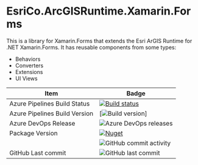 # EsriCo.ArcGISRuntime.Xamarin.Forms
This is a library for Xamarin.Forms that extends the Esri ArGIS Runtime for .NET Xamarin.Forms. It has reusable components from some types:
* Behaviors
* Converters
* Extensions
* UI Views

|  Item |  Badge |
|---|---|
|Azure Pipelines Build Status|[![Build status](https://dev.azure.com/esrico-arcgisruntime-xamarin-forms/EsriCo.ArcGISRuntime.Xamarin.Forms/_apis/build/status/EsriCo.ArcGISRuntime.Xamarin.Forms-CI)](https://dev.azure.com/esrico-arcgisruntime-xamarin-forms/EsriCo.ArcGISRuntime.Xamarin.Forms/_build/latest?definitionId=2)|
|Azure Pipelines Build Version|[![Build version](https://badgen.net/azure-pipelines/build/version/esrico-arcgisruntime-xamarin-forms/EsriCo.ArcGISRuntime.Xamarin.Forms/2)]|
|Azure DevOps Release|![Azure DevOps releases](https://img.shields.io/azure-devops/release/esrico-arcgisruntime-xamarin-forms/f8d70270-a64e-438a-90ad-275a2dc5a2ba/1/1?logo=azure-dev-ops)|
|Package Version|[![Nuget](https://img.shields.io/nuget/v/EsriCo.ArcGISRuntime.Xamarin.Forms?logo=nuget&logoColor=blue&style=flat)](https://www.nuget.org/packages/EsriCo.ArcGISRuntime.Xamarin.Forms)|
||![GitHub commit activity](https://img.shields.io/github/commit-activity/m/marceloctorres/EsriCo.ArcGISRuntime.Xamarin.Forms)|
|GitHub Last commit|![GitHub last commit](https://img.shields.io/github/last-commit/marceloctorres/EsriCo.ArcGISRuntime.Xamarin.Forms?color=black&logo=github?cacheSeconds=300)|



